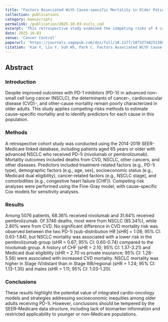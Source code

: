 ```yaml
---
title: "Factors Associated With Cause-specific Mortality in Older Patients With Advanced NSCLC Treated With PD-1 Inhibitors: A U.S. Population-based Cohort Study"
collection: publications
category: manuscripts
permalink: /publication/2025-10-03-nsclc_cod
excerpt: 'This retrospective study examined the competing risks of 4 causes of death among older adults with advanced NSCLC receiving nivolumab or pembrolizumab and identified factors influencing mortality.'
date: 2025-10-03
venue: 'Cancer Control'
paperurl: 'https://journals.sagepub.com/doi/full/10.1177/10732748251380932'
citation: 'Kim Y, Liu Y, Suh HS, Park C. Factors Associated With Cause-specific Mortality in Older Patients With Advanced NSCLC Treated With PD-1 Inhibitors: A U.S. Population-based Cohort Study. <i>Cancer Control.<i> 2025;32. doi:10.1177/10732748251380932'
---
```

## Abstract
### Introduction
Despite improved outcomes with PD-1 inhibitors (PD-1i) in advanced non–small cell lung cancer (NSCLC), the determinants of cancer-, cardiovascular disease (CVD)-, and other-cause mortality remain poorly characterized in older adults. This study applies competing-risks methods to estimate cause-specific mortality and to identify predictors for each cause in this population.
### Methods
A retrospective cohort study was conducted using the 2014-2019 SEER-Medicare linked database, including patients aged 65 years or older with advanced NSCLC who received PD-1i (nivolumab or pembrolizumab). Mortality outcomes included deaths from CVD, NSCLC, other cancers, and other diseases. Predictors included treatment-related factors (e.g., PD-1i type), demographic factors (e.g., age, sex), socioeconomic status (e.g., Medicaid dual eligibility), cancer-related factors (e.g., NSCLC stage), and comorbidities (e.g., congestive heart failure [CHF]). Competing risk analyses were performed using the Fine-Gray model, with cause-specific Cox models for sensitivity analyses.
### Results
Among 5076 patients, 68.36% received nivolumab and 31.64% received pembrolizumab. Of 3746 deaths, most were from NSCLC (85.34%), while 2.80% were from CVD. No significant difference in CVD mortality risk was observed between the two PD-1i (sub-distribution HR [sHR] = 1.08; 95% CI: 0.63-1.84), but NSCLC mortality was associated with a lower risk in the pembrolizumab group (sHR = 0.67; 95% CI: 0.60-0.74) compared to the nivolumab group. A history of CHF (sHR = 2.10; 95% CI: 1.37-3.21) and Medicaid dual eligibility (sHR = 2.70 vs private insurance; 95% CI: 1.28-5.56) were associated with increased CVD mortality. NSCLC mortality was higher in Stage IV/distant than in Stage IIIB/regional (sHR = 1.24; 95% CI: 1.13-1.35) and males (sHR = 1.11; 95% CI: 1.03-1.20).
### Conclusions
These results highlight the potential value of integrated cardio-oncology models and strategies addressing socioeconomic inequities among older adults receiving PD-1i. However, conclusions should be tempered by the SEER–Medicare data structure, including lack of biomarker information and restricted applicability to younger or non-Medicare populations.
